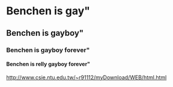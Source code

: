# Benchen is gay"
## Benchen is gayboy"
### Benchen is gayboy forever"
#### Benchen is relly gayboy forever"
<http://www.csie.ntu.edu.tw/~r91112/myDownload/WEB/html.html>
